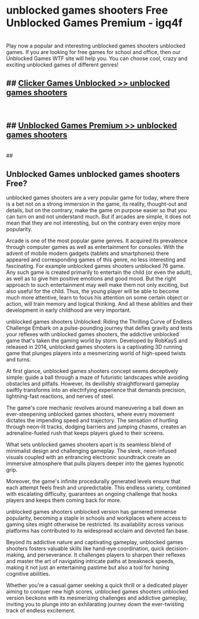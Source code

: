 # unblocked games shooters  Free Unblocked Games Premium - igq4f <br>
<br>
Play now a popular and interesting unblocked games shooters unblocked games. If you are looking for free games for school and office, then our Unblocked Games WTF site will help you. You can choose cool, crazy and exciting unblocked games of different genres!


## ##  [Clicker Games Unblocked >> unblocked games shooters](https://lesson1.guru?title=unblocked_games_shooters)
  <br>

##  ## [Unblocked Games Premium >> unblocked games shooters](https://lesson1.guru?title=unblocked_games_shooters)
  <br>
  ##



## Unblocked Games unblocked games shooters Free?

unblocked games shooters are a very popular game for today, where there is a bet not on a strong immersion in the game, its reality, thought-out and details, but on the contrary, make the game on purpose easier so that you can turn on and not understand much. But if arcades are simple, it does not mean that they are not interesting, but on the contrary even enjoy more popularity.

Arcade is one of the most popular game genres. It acquired its prevalence through computer games as well as entertainment for consoles. With the advent of mobile modern gadgets (tablets and smartphones) there appeared and corresponding games of this genre, no less interesting and fascinating. For example unblocked games shooters unblocked 76 game. Any such game is created primarily to entertain the child (or even the adult), as well as to give him positive emotions and good mood. But the right approach to such entertainment may well make them not only exciting, but also useful for the child. Thus, the young player will be able to become much more attentive, learn to focus his attention on some certain object or action, will train memory and logical thinking. And all these abilities and their development in early childhood are very important.

unblocked games shooters Unblocked: Riding the Thrilling Curve of Endless Challenge
Embark on a pulse-pounding journey that defies gravity and tests your reflexes with unblocked games shooters, the addictive unblocked game that's taken the gaming world by storm. Developed by RobKayS and released in 2014, unblocked games shooters is a captivating 3D running game that plunges players into a mesmerizing world of high-speed twists and turns.

At first glance, unblocked games shooters concept seems deceptively simple: guide a ball through a maze of futuristic landscapes while avoiding obstacles and pitfalls. However, its devilishly straightforward gameplay swiftly transforms into an electrifying experience that demands precision, lightning-fast reactions, and nerves of steel.

The game's core mechanic revolves around maneuvering a ball down an ever-steepening unblocked games shooters, where every movement dictates the impending speed and trajectory. The sensation of hurtling through neon-lit tracks, dodging barriers and jumping chasms, creates an adrenaline-fueled rush that keeps players glued to their screens.

What sets unblocked games shooters apart is its seamless blend of minimalist design and challenging gameplay. The sleek, neon-infused visuals coupled with an entrancing electronic soundtrack create an immersive atmosphere that pulls players deeper into the games hypnotic grip.

Moreover, the game's infinite procedurally generated levels ensure that each attempt feels fresh and unpredictable. This endless variety, combined with escalating difficulty, guarantees an ongoing challenge that hooks players and keeps them coming back for more.

unblocked games shooters unblocked version has garnered immense popularity, becoming a staple in schools and workplaces where access to gaming sites might otherwise be restricted. Its availability across various platforms has contributed to its widespread acclaim and devoted fan base.

Beyond its addictive nature and captivating gameplay, unblocked games shooters fosters valuable skills like hand-eye coordination, quick decision-making, and perseverance. It challenges players to sharpen their reflexes and master the art of navigating intricate paths at breakneck speeds, making it not just an entertaining pastime but also a tool for honing cognitive abilities.

Whether you're a casual gamer seeking a quick thrill or a dedicated player aiming to conquer new high scores, unblocked games shooters unblocked version beckons with its mesmerizing challenges and addictive gameplay, inviting you to plunge into an exhilarating journey down the ever-twisting track of endless excitement.